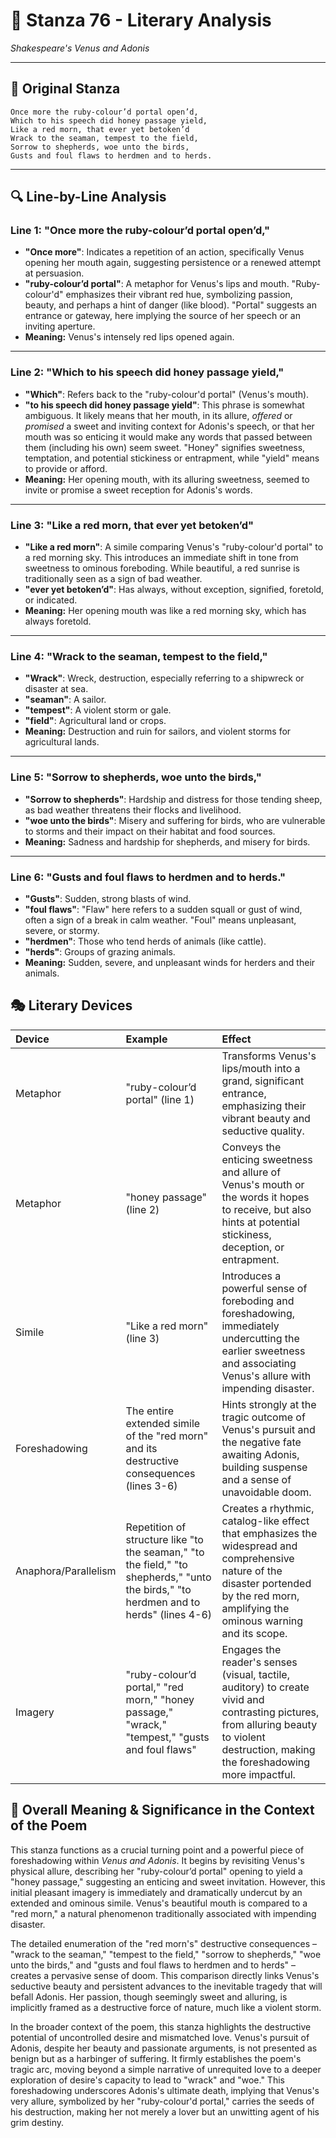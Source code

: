 # 🌹 Stanza 76 - Literary Analysis
*Shakespeare's Venus and Adonis*

---

## 📖 Original Stanza
```
Once more the ruby-colour’d portal open’d,
Which to his speech did honey passage yield,        
Like a red morn, that ever yet betoken’d
Wrack to the seaman, tempest to the field,
Sorrow to shepherds, woe unto the birds,
Gusts and foul flaws to herdmen and to herds.
```

---

## 🔍 Line-by-Line Analysis

### Line 1: "Once more the ruby-colour’d portal open’d,"
*   **"Once more"**: Indicates a repetition of an action, specifically Venus opening her mouth again, suggesting persistence or a renewed attempt at persuasion.
*   **"ruby-colour’d portal"**: A metaphor for Venus's lips and mouth. "Ruby-colour'd" emphasizes their vibrant red hue, symbolizing passion, beauty, and perhaps a hint of danger (like blood). "Portal" suggests an entrance or gateway, here implying the source of her speech or an inviting aperture.
*   **Meaning:** Venus's intensely red lips opened again.

---

### Line 2: "Which to his speech did honey passage yield,"
*   **"Which"**: Refers back to the "ruby-colour'd portal" (Venus's mouth).
*   **"to his speech did honey passage yield"**: This phrase is somewhat ambiguous. It likely means that her mouth, in its allure, *offered* or *promised* a sweet and inviting context for Adonis's speech, or that her mouth was so enticing it would make any words that passed between them (including his own) seem sweet. "Honey" signifies sweetness, temptation, and potential stickiness or entrapment, while "yield" means to provide or afford.
*   **Meaning:** Her opening mouth, with its alluring sweetness, seemed to invite or promise a sweet reception for Adonis's words.

---

### Line 3: "Like a red morn, that ever yet betoken’d"
*   **"Like a red morn"**: A simile comparing Venus's "ruby-colour'd portal" to a red morning sky. This introduces an immediate shift in tone from sweetness to ominous foreboding. While beautiful, a red sunrise is traditionally seen as a sign of bad weather.
*   **"ever yet betoken’d"**: Has always, without exception, signified, foretold, or indicated.
*   **Meaning:** Her opening mouth was like a red morning sky, which has always foretold.

---

### Line 4: "Wrack to the seaman, tempest to the field,"
*   **"Wrack"**: Wreck, destruction, especially referring to a shipwreck or disaster at sea.
*   **"seaman"**: A sailor.
*   **"tempest"**: A violent storm or gale.
*   **"field"**: Agricultural land or crops.
*   **Meaning:** Destruction and ruin for sailors, and violent storms for agricultural lands.

---

### Line 5: "Sorrow to shepherds, woe unto the birds,"
*   **"Sorrow to shepherds"**: Hardship and distress for those tending sheep, as bad weather threatens their flocks and livelihood.
*   **"woe unto the birds"**: Misery and suffering for birds, who are vulnerable to storms and their impact on their habitat and food sources.
*   **Meaning:** Sadness and hardship for shepherds, and misery for birds.

---

### Line 6: "Gusts and foul flaws to herdmen and to herds."
*   **"Gusts"**: Sudden, strong blasts of wind.
*   **"foul flaws"**: "Flaw" here refers to a sudden squall or gust of wind, often a sign of a break in calm weather. "Foul" means unpleasant, severe, or stormy.
*   **"herdmen"**: Those who tend herds of animals (like cattle).
*   **"herds"**: Groups of grazing animals.
*   **Meaning:** Sudden, severe, and unpleasant winds for herders and their animals.

## 🎭 Literary Devices

| Device          | Example                                                                          | Effect                                                                                                                                                                                                            |
| :-------------- | :------------------------------------------------------------------------------- | :---------------------------------------------------------------------------------------------------------------------------------------------------------------------------------------------------------------- |
| Metaphor        | "ruby-colour’d portal" (line 1)                                                  | Transforms Venus's lips/mouth into a grand, significant entrance, emphasizing their vibrant beauty and seductive quality.                                                                                          |
| Metaphor        | "honey passage" (line 2)                                                         | Conveys the enticing sweetness and allure of Venus's mouth or the words it hopes to receive, but also hints at potential stickiness, deception, or entrapment.                                                    |
| Simile          | "Like a red morn" (line 3)                                                       | Introduces a powerful sense of foreboding and foreshadowing, immediately undercutting the earlier sweetness and associating Venus's allure with impending disaster.                                              |
| Foreshadowing   | The entire extended simile of the "red morn" and its destructive consequences (lines 3-6) | Hints strongly at the tragic outcome of Venus's pursuit and the negative fate awaiting Adonis, building suspense and a sense of unavoidable doom.                                                              |
| Anaphora/Parallelism | Repetition of structure like "to the seaman," "to the field," "to shepherds," "unto the birds," "to herdmen and to herds" (lines 4-6) | Creates a rhythmic, catalog-like effect that emphasizes the widespread and comprehensive nature of the disaster portended by the red morn, amplifying the ominous warning and its scope.                          |
| Imagery         | "ruby-colour’d portal," "red morn," "honey passage," "wrack," "tempest," "gusts and foul flaws" | Engages the reader's senses (visual, tactile, auditory) to create vivid and contrasting pictures, from alluring beauty to violent destruction, making the foreshadowing more impactful.                         |

## 🎯 Overall Meaning & Significance in the Context of the Poem

This stanza functions as a crucial turning point and a powerful piece of foreshadowing within *Venus and Adonis*. It begins by revisiting Venus's physical allure, describing her "ruby-colour’d portal" opening to yield a "honey passage," suggesting an enticing and sweet invitation. However, this initial pleasant imagery is immediately and dramatically undercut by an extended and ominous simile. Venus's beautiful mouth is compared to a "red morn," a natural phenomenon traditionally associated with impending disaster.

The detailed enumeration of the "red morn's" destructive consequences – "wrack to the seaman," "tempest to the field," "sorrow to shepherds," "woe unto the birds," and "gusts and foul flaws to herdmen and to herds" – creates a pervasive sense of doom. This comparison directly links Venus's seductive beauty and persistent advances to the inevitable tragedy that will befall Adonis. Her passion, though seemingly sweet and alluring, is implicitly framed as a destructive force of nature, much like a violent storm.

In the broader context of the poem, this stanza highlights the destructive potential of uncontrolled desire and mismatched love. Venus's pursuit of Adonis, despite her beauty and passionate arguments, is not presented as benign but as a harbinger of suffering. It firmly establishes the poem's tragic arc, moving beyond a simple narrative of unrequited love to a deeper exploration of desire's capacity to lead to "wrack" and "woe." This foreshadowing underscores Adonis's ultimate death, implying that Venus's very allure, symbolized by her "ruby-colour'd portal," carries the seeds of his destruction, making her not merely a lover but an unwitting agent of his grim destiny.
